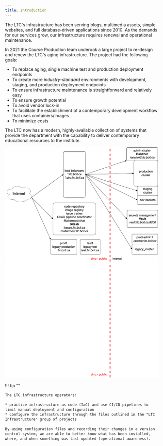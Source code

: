 ```yaml
---
title: Introduction
---
```


The LTC's infrastructure has been serving blogs, multimedia assets, simple websites, and full database-driven applications since 2010. As the demands for our services grow, our infrastructure requires renewal and operational maintenance.

In 2021 the Course Production team underook a large project to re-design and renew the LTC's aging infrastructure. The project had the following goals:

* To replace aging, single machine test and production deployment endpoints
* To create more *industry-standard* environments with development, staging, and production deployment endpoints
* To ensure infrastructure maintenance is straightforward and relatively easy
* To ensure growth potential
* To avoid vendor lock-in
* To facilitate the establishment of a contemporary development workflow that uses containers/images
* To minimize costs

The LTC now has a modern, highly-available collection of systems that provide the department with the capability to deliver contemporary educational resources to the institute.

![ltc-infrastructure](assets/ltc-infrastructure-simple.png#only-light)
![ltc-infrastructure](assets/ltc-infrastructure-simple-dark.png#only-dark)

!!! tip ""

    The LTC infrastructure operators:

    * practice infrastructure as code (IaC) and use CI/CD pipelines to limit manual deployment and configuration
    * configure the infrastructure through the files outlined in the "LTC Infrastructure" group of projects

    By using configuration files and recording their changes in a version control system, we are able to better know what has been installed, where, and when something was last updated (operational awareness).
